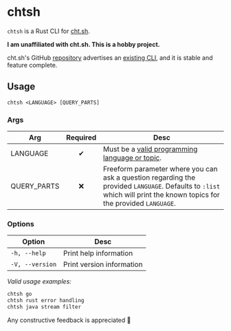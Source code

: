 # chtsh

`chtsh` is a Rust CLI for [cht.sh](https://cht.sh).

__I am unaffiliated with cht.sh. This is a hobby project.__

cht.sh's GitHub [repository](https://github.com/chubin/cheat.sh) advertises an
[existing CLI](https://github.com/chubin/cheat.sh#command-line-client-chtsh),
and it is stable and feature complete.

## Usage

```
chtsh <LANGUAGE> [QUERY_PARTS]
```

### Args

| Arg         | Required | Desc                                                                                                                                                                  |
| ----------- |:--------:| --------------------------------------------------------------------------------------------------------------------------------------------------------------------- |
| LANGUAGE    | ✔        | Must be a [valid programming language or topic](https://cht.sh/:list).                                                                                                |
| QUERY_PARTS | ❌       | Freeform parameter where you can ask a question regarding the provided `LANGUAGE`. Defaults to `:list` which will print the known topics for the provided `LANGUAGE`. |


### Options

| Option          | Desc                      |
| --------------- | ------------------------- |
| `-h, --help`    | Print help information    |
| `-V, --version` | Print version information |

_Valid usage examples:_

```sh
chtsh go
chtsh rust error handling
chtsh java stream filter
```

Any constructive feedback is appreciated 🙂
